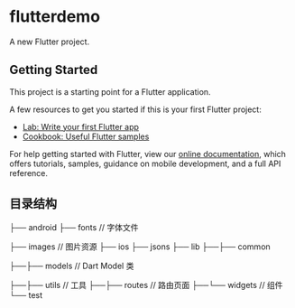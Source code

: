 # flutterdemo

A new Flutter project.

## Getting Started

This project is a starting point for a Flutter application.

A few resources to get you started if this is your first Flutter project:

- [Lab: Write your first Flutter app](https://flutter.dev/docs/get-started/codelab)
- [Cookbook: Useful Flutter samples](https://flutter.dev/docs/cookbook)

For help getting started with Flutter, view our
[online documentation](https://flutter.dev/docs), which offers tutorials,
samples, guidance on mobile development, and a full API reference.

## 目录结构

├── android
├── fonts // 字体文件

<!-- ├── l10n-arb -->

├── images // 图片资源
├── ios
├── jsons
├── lib
├──├── common

<!-- ├──├── l10n -->

├──├── models // Dart Model 类

<!-- ├──├── states // 需要跨组件共享的状态类 -->

├──├── utils // 工具
├──├── routes // 路由页面
├──└── widgets // 组件
└── test

